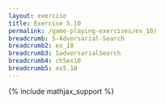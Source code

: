 ```yaml
---
layout: exercise
title: Exercise 5.10
permalink: /game-playing-exercises/ex_10/
breadcrumb: 5-Adversarial-Search
breadcrumb2: ex_10
breadcrumb3: 5adversarialSearch
breadcrumb4: ch5ex10
breadcrumb5: ex5.10
---
```


{% include mathjax_support %}


